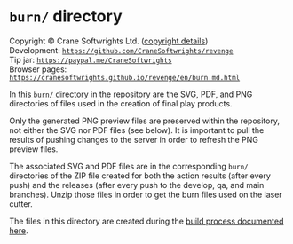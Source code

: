 # `burn/` directory

Copyright © Crane Softwrights Ltd. ([copyright details](../LICENSE))  
Development: [`https://github.com/CraneSoftwrights/revenge`](https://github.com/CraneSoftwrights/revenge)  
Tip jar: [`https://paypal.me/CraneSoftwrights`](https://paypal.me/CraneSoftwrights)  
Browser pages: [`https://cranesoftwrights.github.io/revenge/en/burn.md.html`](https://cranesoftwrights.github.io/revenge/en/burn.md.html)  

In [this `burn/` directory](../burn) in the repository are the SVG, PDF, and PNG directories of files used in the creation of final play products.

Only the generated PNG preview files are preserved within the repository, not either the SVG nor PDF files (see below). It is important to pull the results of pushing changes to the server in order to refresh the PNG preview files.

The associated SVG and PDF files are in the corresponding `burn/` directories of the ZIP file created for both the action results (after every push) and the releases (after every push to the develop, qa, and main branches). Unzip those files in order to get the burn files used on the laser cutter.

The files in this directory are created during the [build process documented here](build.md).

